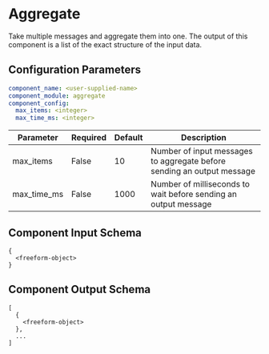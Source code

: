 # Aggregate

Take multiple messages and aggregate them into one. The output of this component is a list of the exact structure of the input data.

## Configuration Parameters

```yaml
component_name: <user-supplied-name>
component_module: aggregate
component_config:
  max_items: <integer>
  max_time_ms: <integer>
```

| Parameter | Required | Default | Description |
| --- | --- | --- | --- |
| max_items | False | 10 | Number of input messages to aggregate before sending an output message |
| max_time_ms | False | 1000 | Number of milliseconds to wait before sending an output message |


## Component Input Schema

```
{
  <freeform-object>
}
```


## Component Output Schema

```
[
  {
    <freeform-object>
  },
  ...
]
```

